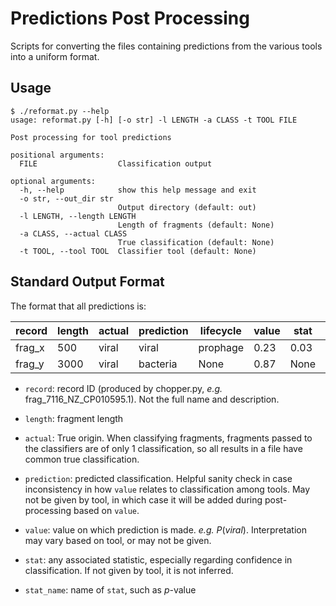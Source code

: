 # Predictions Post Processing

Scripts for converting the files containing predictions from the various tools into a uniform format.

## Usage

```
$ ./reformat.py --help
usage: reformat.py [-h] [-o str] -l LENGTH -a CLASS -t TOOL FILE

Post processing for tool predictions

positional arguments:
  FILE                  Classification output

optional arguments:
  -h, --help            show this help message and exit
  -o str, --out_dir str
                        Output directory (default: out)
  -l LENGTH, --length LENGTH
                        Length of fragments (default: None)
  -a CLASS, --actual CLASS
                        True classification (default: None)
  -t TOOL, --tool TOOL  Classifier tool (default: None)
```

## Standard Output Format

The format that all predictions is:

| record | length | actual | prediction | lifecycle | value | stat | stat_name |
| ------ | ------ | ------ | ---------- | --------- | ----- | ---- | --------- |
frag_x   | 500    | viral  | viral      | prophage  | 0.23  | 0.03 | p         |
frag_y   | 3000   | viral  | bacteria   | None      | 0.87  | None | None      |

* `record`: record ID (produced by chopper.py, *e.g.* frag_7116_NZ_CP010595.1). Not the full name and description.

* `length`: fragment length

* `actual`: True origin. When classifying fragments, fragments passed to the classifiers are of only 1 classification, so all results in a file have common true classification.

* `prediction`: predicted classification. Helpful sanity check in case inconsistency in how `value` relates to classification among tools. May not be given by tool, in which case it will be added during post-processing based on `value`.

* `value`: value on which prediction is made. *e.g.* $P(viral)$. Interpretation may vary based on tool, or may not be given.

* `stat`: any associated statistic, especially regarding confidence in classification. If not given by tool, it is not inferred.

* `stat_name`: name of `stat`, such as $p$-value